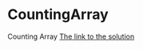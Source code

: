 # CountingArray
Counting Array
[The link to the solution](https://alexmaracinaru.github.io/CountingArray/)

